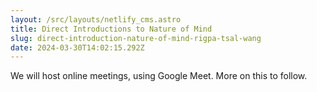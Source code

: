 ```yaml
---
layout: /src/layouts/netlify_cms.astro
title: Direct Introductions to Nature of Mind
slug: direct-introduction-nature-of-mind-rigpa-tsal-wang
date: 2024-03-30T14:02:15.292Z
---
```

We will host online meetings, using Google Meet. More on this to follow.